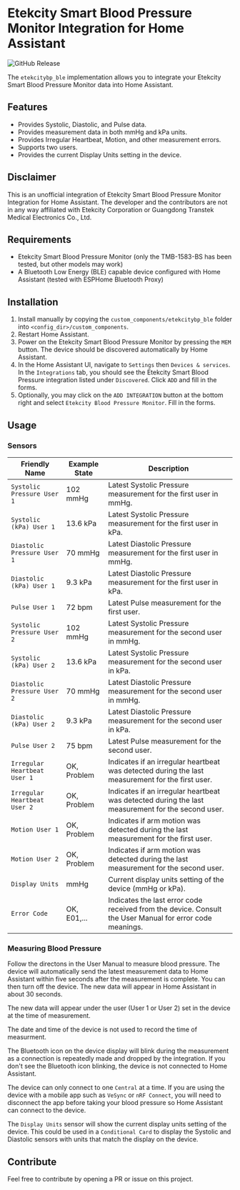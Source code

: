 # Etekcity Smart Blood Pressure Monitor Integration for Home Assistant

![GitHub Release](https://img.shields.io/github/v/release/EdLeckert/ha-etekcitybp-ble)

The `etekcitybp_ble` implementation allows you to integrate your Etekcity Smart Blood Pressure Monitor data into Home Assistant.

## Features

- Provides Systolic, Diastolic, and Pulse data.
- Provides measurement data in both mmHg and kPa units.
- Provides Irregular Heartbeat, Motion, and other measurement errors.
- Supports two users.
- Provides the current Display Units setting in the device.

## Disclaimer
This is an unofficial integration of Etekcity Smart Blood Pressure Monitor Integration for Home Assistant. 
The developer and the contributors are not in any way affiliated with Etekcity Corporation or Guangdong Transtek Medical Electronics Co., Ltd.

## Requirements
- Etekcity Smart Blood Pressure Monitor (only the TMB-1583-BS has been tested, but other models may work)
- A Bluetooth Low Energy (BLE) capable device configured with Home Assistant (tested with ESPHome Bluetooth Proxy)

## Installation
1. Install manually by copying the `custom_components/etekcitybp_ble` folder into `<config_dir>/custom_components`.
2. Restart Home Assistant.
3. Power on the Etekcity Smart Blood Pressure Monitor by pressing the `MEM` button. The device should be discovered automatically by Home Assistant.
4. In the Home Assistant UI, navigate to `Settings` then `Devices & services`. In the `Integrations` tab, you should see the Etekcity Smart Blood Pressure integration listed under `Discovered`. Click `ADD` and fill in the forms.
5. Optionally, you may click on the `ADD INTEGRATION` button at the bottom right and select `Etekcity Blood Pressure Monitor`. Fill in the forms.

## Usage

### Sensors

| Friendly Name                | Example State | Description
| -------------                | ------------- | -----------
| `Systolic Pressure User 1`   | 102 mmHg      | Latest Systolic Pressure measurement for the first user in mmHg.
| `Systolic (kPa) User 1`      | 13.6 kPa      | Latest Systolic Pressure measurement for the first user in kPa.
| `Diastolic Pressure User 1`  | 70 mmHg       | Latest Diastolic Pressure measurement for the first user in mmHg.
| `Diastolic (kPa) User 1`     | 9.3 kPa       | Latest Diastolic Pressure measurement for the first user in kPa.
| `Pulse User 1`               | 72 bpm        | Latest Pulse measurement for the first user.
| `Systolic Pressure User 2`   | 102 mmHg      | Latest Systolic Pressure measurement for the second user in mmHg.
| `Systolic (kPa) User 2`      | 13.6 kPa      | Latest Systolic Pressure measurement for the second user in kPa.
| `Diastolic Pressure User 2`  | 70 mmHg       | Latest Diastolic Pressure measurement for the second user in mmHg.
| `Diastolic (kPa) User 2`     | 9.3 kPa       | Latest Diastolic Pressure measurement for the second user in kPa.
| `Pulse User 2`               | 75 bpm        | Latest Pulse measurement for the second user.
| `Irregular Heartbeat User 1` | OK, Problem   | Indicates if an irregular heartbeat was detected during the last measurement for the first user.
| `Irregular Heartbeat User 2` | OK, Problem   | Indicates if an irregular heartbeat was detected during the last measurement for the second user.
| `Motion User 1`              | OK, Problem   | Indicates if arm motion was detected during the last measurement for the first user.
| `Motion User 2`              | OK, Problem   | Indicates if arm motion was detected during the last measurement for the second user.
| `Display Units`              | mmHg          | Current display units setting of the device (mmHg or kPa).
| `Error Code`                 | OK, E01,...   | Indicates the last error code received from the device. Consult the User Manual for error code meanings.

### Measuring Blood Pressure

Follow the directons in the User Manual to measure blood pressure. The device will automatically send the latest measurement data to Home Assistant 
within five seconds after the measurement is complete. You can then turn off the device. The new data will appear in Home Assistant in about 30 seconds.

The new data will appear under the user (User 1 or User 2) set in the device at the time of measurement.

The date and time of the device is not used to record the time of measurment.

The Bluetooth icon on the device display will blink during the measurement as a connection is repeatedly made and dropped by the integration.
If you don't see the Bluetooth icon blinking, the device is not connected to Home Assistant.

The device can only connect to one `Central` at a time. If you are using the device with a mobile app such as `VeSync` or `nRF Connect`, 
you will need to disconnect the app before taking your blood pressure so Home Assistant can connect to the device.

The `Display Units` sensor will show the current display units setting of the device. This could be used in a `Conditional Card` to display the 
Systolic and Diastolic sensors with units that match the display on the device.


## Contribute
Feel free to contribute by opening a PR or issue on this project.